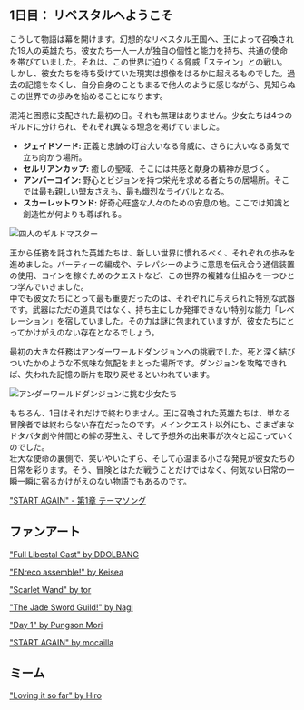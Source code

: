 <!-- title: リベスタルへようこそ -->

## 1日目： リベスタルへようこそ

こうして物語は幕を開けます。幻想的なリベスタル王国へ、王によって召喚された19人の英雄たち。彼女たち一人一人が独自の個性と能力を持ち、共通の使命を帯びていました。それは、この世界に迫りくる脅威「ステイン」との戦い。  
しかし、彼女たちを待ち受けていた現実は想像をはるかに超えるものでした。過去の記憶をなくし、自分自身のこともまるで他人のように感じながら、見知らぬこの世界での歩みを始めることになります。

混沌と困惑に支配された最初の日。それも無理はありません。少女たちは4つのギルドに分けられ、それぞれ異なる理念を掲げていました。

- **ジェイドソード:** 正義と忠誠の灯台大いなる脅威に、さらに大いなる勇気で立ち向かう場所。
- **セルリアンカップ:** 癒しの聖域、そこには共感と献身の精神が息づく。
- **アンバーコイン:** 野心とビジョンを持つ栄光を求める者たちの居場所。そこでは最も親しい盟友さえも、最も熾烈なライバルとなる。
- **スカーレットワンド:** 好奇心旺盛な人々のための安息の地。ここでは知識と創造性が何よりも尊ばれる。

![四人のギルドマスター](images-opt/guildmasters-opt.webp)

王から任務を託された英雄たちは、新しい世界に慣れるべく、それぞれの歩みを進めました。パーティーの編成や、テレパシーのように意思を伝え合う通信装置の使用、コインを稼ぐためのクエストなど、この世界の複雑な仕組みを一つひとつ学んでいきました。  
中でも彼女たちにとって最も重要だったのは、それぞれに与えられた特別な武器です。武器はただの道具ではなく、持ち主にしか発揮できない特別な能力「レベレーション」を宿していました。その力は謎に包まれていますが、彼女たちにとってかけがえのない存在となるでしょう。

最初の大きな任務はアンダーワールドダンジョンへの挑戦でした。死と深く結びついたかのような不気味な気配をまとった場所です。ダンジョンを攻略できれば、失われた記憶の断片を取り戻せるといわれています。

![アンダーワールドダンジョンに挑む少女たち](images-opt/underworld-dungeon-opt.webp)

もちろん、1日はそれだけで終わりません。王に召喚された英雄たちは、単なる冒険者では終わらない存在だったのです。メインクエスト以外にも、さまざまなドタバタ劇や仲間との絆の芽生え、そして予想外の出来事が次々と起こっていくのでした。  
壮大な使命の裏側で、笑いやいたずら、そして心温まる小さな発見が彼女たちの日常を彩ります。そう、冒険とはただ戦うことだけではなく、何気ない日常の一瞬一瞬に宿るかけがえのない物語でもあるのです。

["START AGAIN" - 第1章 テーマソング](https://www.youtube.com/watch?v=r-kkCrVZUzc&ab_channel=hololiveEnglish)

## ファンアート

["Full Libestal Cast" by DDOLBANG](https://x.com/DDOLBANG11/status/1902413203335999859)

<!-- ame, gura, calli, ina, kiara, moom, fauna, bae, kronii, irys, fuwawa, mococo, nerissa, shiori, bijou, liz, gigi, cecilia, raora -->

["ENreco assemble!" by Keisea](https://x.com/keiseeaaa/status/1832534510598250820)

<!-- nerissa, ina, raora, moom -->

["Scarlet Wand" by tor](https://x.com/torkirby/status/1830410419082510816)

<!-- fauna, gura, cecilia, nerissa, shiori -->

["The Jade Sword Guild!" by Nagi](https://x.com/Nagi_Nyaaa/status/1830397551553761776)

<!-- liz, calli, ame, fuwawa, mococo -->

["Day 1" by Pungson Mori](https://x.com/33aalloonnHD/status/1830096222046323027)

<!-- kiara, bijou, gura, nerissa, fauna, raora, shiori, irys, moom, kronii, ina, gigi -->

["START AGAIN" by mocailla](https://x.com/mocailla/status/1831321461212189031)

<!-- liz, nerissa, irys, calli -->

## ミーム

["Loving it so far" by Hiro](https://x.com/hiroavrs/status/1830424491232825838/photo/1)

<!-- ame, gura, calli, ina, kiara, moom, fauna, bae, kronii, irys, fuwawa, mococo, nerissa, shiori, bijou, liz, gigi, cecilia, raora -->
